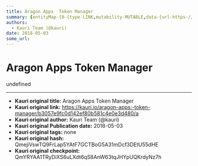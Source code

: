 ```yaml
---
title: Aragon Apps  Token Manager
summary: {entityMap-{0-{type-LINK,mutability-MUTABLE,data-{url-https-//github.com/aragon/aragon-apps/tree/master/apps/token-manager},1-{type-LINK,mutability-MUTABLE,data-{url-http-//wiki.aragon.one/documentation/aragonOS/-forwarders}},blocks--{key-foo,text-Code in Github- aragon-apps/apps/token-manager,type-unstyled,depth-0,inlineStyleRanges--{offset-0,length-15,style-ITALIC,{offset-0,length-15,style-BOLD-,entityRanges--{offset-16,length-30,key-0}-,data-{}},{key-4ko3q,text-,type-unstyled,depth-0,inlineSt
authors:
  - Kauri Team (@kauri)
date: 2018-05-03
some_url: 
---
```


# Aragon Apps  Token Manager


undefined


---

- **Kauri original title:** Aragon Apps  Token Manager
- **Kauri original link:** https://kauri.io/aragon-apps:-token-manager/b3057e9fc0d142ef80b581c4e0e3d480/a
- **Kauri original author:** Kauri Team (@kauri)
- **Kauri original Publication date:** 2018-05-03
- **Kauri original tags:** none
- **Kauri original hash:** QmejiVswTQ9FrLap5YAtF7GCTBoG5A31mDcf3DEtU55dHE
- **Kauri original checkpoint:** QmYRYAA1TRyDiXS6uLXdt6qS8AnW63tqJHYpUQKrdyNz7h




